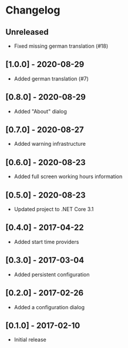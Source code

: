 # Changelog

## Unreleased
- Fixed missing german translation (#18)

## [1.0.0] - 2020-08-29
- Added german translation (#7)

## [0.8.0] - 2020-08-29
- Added "About" dialog

## [0.7.0] - 2020-08-27
- Added warning infrastructure

## [0.6.0] - 2020-08-23
- Added full screen working hours information

## [0.5.0] - 2020-08-23
- Updated project to .NET Core 3.1

## [0.4.0] - 2017-04-22
- Added start time providers

## [0.3.0] - 2017-03-04
- Added persistent configuration

## [0.2.0] - 2017-02-26
- Added a configuration dialog

## [0.1.0] - 2017-02-10
- Initial release